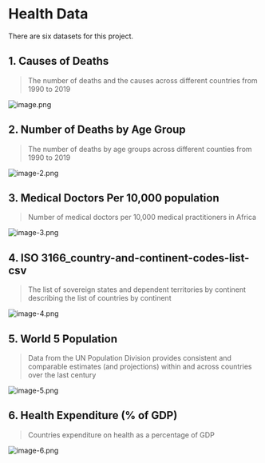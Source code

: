 # Health Data

There are six datasets for this project.

## 1. Causes of Deaths

> The number of deaths and the causes across different countries from 1990 to 2019

![image.png](attachment:image.png)

## 2. Number of Deaths by Age Group

> The number of deaths by age groups across different counties from 1990 to 2019

![image-2.png](attachment:image-2.png)

## 3. Medical Doctors Per 10,000 population

> Number of medical doctors per 10,000 medical practitioners in Africa

![image-3.png](attachment:image-3.png)

## 4. ISO 3166_country-and-continent-codes-list-csv

> The list of sovereign states and dependent territories by continent describing the list of countries by continent

![image-4.png](attachment:image-4.png)

## 5. World 5 Population

> Data from the UN Population Division provides consistent and comparable estimates (and projections) within and across countries over the last century

![image-5.png](attachment:image-5.png)

## 6. Health Expenditure (% of GDP)

> Countries expenditure on health as a percentage of GDP

![image-6.png](attachment:image-6.png)
